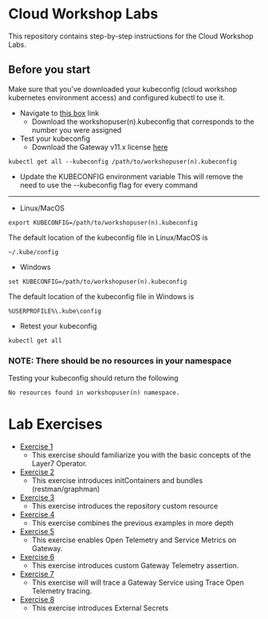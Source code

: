 # Cloud Workshop Labs
This repository contains step-by-step instructions for the Cloud Workshop Labs.

## Before you start
Make sure that you've downloaded your kubeconfig (cloud workshop kubernetes environment access) and configured kubectl to use it.

- Navigate to [this box](https://ent.box.com/s/aeeiqiuhju0pb3xp1dgwbgrhb54j7l0p) link
    - Download the workshopuser(n).kubeconfig that corresponds to the number you were assigned
- Test your kubeconfig
    - Download the Gateway v11.x license [here](https://ent.box.com/s/h4zd4vs2c3vr0n6ze38nqoeyytm0cvfx)
```
kubectl get all --kubeconfig /path/to/workshopuser(n).kubeconfig
```
- Update the KUBECONFIG environment variable
This will remove the need to use the --kubeconfig flag for every command
--------------------------------------------
- Linux/MacOS
```
export KUBECONFIG=/path/to/workshopuser(n).kubeconfig
```
The default location of the kubeconfig file in Linux/MacOS is
```
~/.kube/config
```
- Windows
```    
set KUBECONFIG=/path/to/workshopuser(n).kubeconfig
```
The default location of the kubeconfig file in Windows is
```
%USERPROFILE%\.kube\config
```

- Retest your kubeconfig
```
kubectl get all
```

### NOTE: There should be no resources in your namespace
Testing your kubeconfig should return the following
```
No resources found in workshopuser(n) namespace.
```

# Lab Exercises
- [Exercise 1](./lab-exercise1.md)
  - This exercise should familiarize you with the basic concepts of the Layer7 Operator.
- [Exercise 2](./lab-exercise2.md)
  - This exercise introduces initContainers and bundles (restman/graphman)
- [Exercise 3](./lab-exercise3.md)
  - This exercise introduces the repository custom resource
- [Exercise 4](./lab-exercise4.md)
  - This exercise combines the previous examples in more depth
- [Exercise 5](./lab-exercise5.md)
  - This exercise enables Open Telemetry and Service Metrics on Gateway.
- [Exercise 6](./lab-exercise6.md)
  - This exercise introduces custom Gateway Telemetry assertion.
- [Exercise 7](./lab-exercise7.md)
  - This exercise will will trace a Gateway Service using Trace Open Telemetry tracing.
- [Exercise 8](./lab-exercise8.md)
  - This exercise introduces External Secrets
